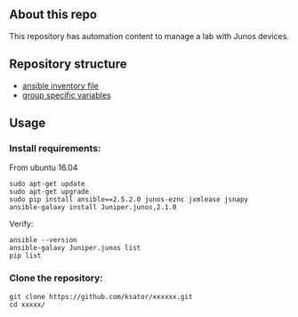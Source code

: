 ## About this repo
This repository has automation content to manage a lab with Junos devices.

## Repository structure
- [ansible inventory file](hosts)
- [group specific variables](group_vars)

## Usage 

### Install requirements: 

From ubuntu 16.04

```
sudo apt-get update
sudo apt-get upgrade
sudo pip install ansible==2.5.2.0 junos-eznc jxmlease jsnapy
ansible-galaxy install Juniper.junos,2.1.0
```
Verify:
```
ansible --version
ansible-galaxy Juniper.junos list
pip list
```
### Clone the repository: 
```
git clone https://github.com/ksator/xxxxxx.git
cd xxxxx/
```
### 




